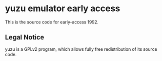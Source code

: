 yuzu emulator early access
=============

This is the source code for early-access 1992.

## Legal Notice

yuzu is a GPLv2 program, which allows fully free redistribution of its source code.